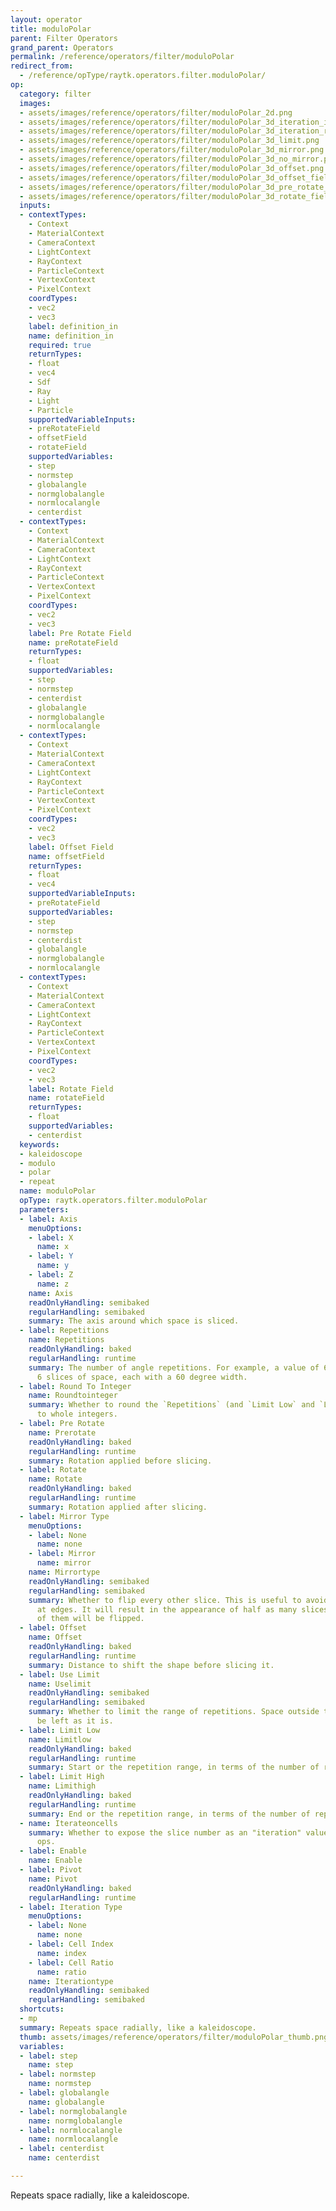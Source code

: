 ```yaml
---
layout: operator
title: moduloPolar
parent: Filter Operators
grand_parent: Operators
permalink: /reference/operators/filter/moduloPolar
redirect_from:
  - /reference/opType/raytk.operators.filter.moduloPolar/
op:
  category: filter
  images:
  - assets/images/reference/operators/filter/moduloPolar_2d.png
  - assets/images/reference/operators/filter/moduloPolar_3d_iteration_index.png
  - assets/images/reference/operators/filter/moduloPolar_3d_iteration_ratio.png
  - assets/images/reference/operators/filter/moduloPolar_3d_limit.png
  - assets/images/reference/operators/filter/moduloPolar_3d_mirror.png
  - assets/images/reference/operators/filter/moduloPolar_3d_no_mirror.png
  - assets/images/reference/operators/filter/moduloPolar_3d_offset.png
  - assets/images/reference/operators/filter/moduloPolar_3d_offset_field.png
  - assets/images/reference/operators/filter/moduloPolar_3d_pre_rotate_field.png
  - assets/images/reference/operators/filter/moduloPolar_3d_rotate_field.png
  inputs:
  - contextTypes:
    - Context
    - MaterialContext
    - CameraContext
    - LightContext
    - RayContext
    - ParticleContext
    - VertexContext
    - PixelContext
    coordTypes:
    - vec2
    - vec3
    label: definition_in
    name: definition_in
    required: true
    returnTypes:
    - float
    - vec4
    - Sdf
    - Ray
    - Light
    - Particle
    supportedVariableInputs:
    - preRotateField
    - offsetField
    - rotateField
    supportedVariables:
    - step
    - normstep
    - globalangle
    - normglobalangle
    - normlocalangle
    - centerdist
  - contextTypes:
    - Context
    - MaterialContext
    - CameraContext
    - LightContext
    - RayContext
    - ParticleContext
    - VertexContext
    - PixelContext
    coordTypes:
    - vec2
    - vec3
    label: Pre Rotate Field
    name: preRotateField
    returnTypes:
    - float
    supportedVariables:
    - step
    - normstep
    - centerdist
    - globalangle
    - normglobalangle
    - normlocalangle
  - contextTypes:
    - Context
    - MaterialContext
    - CameraContext
    - LightContext
    - RayContext
    - ParticleContext
    - VertexContext
    - PixelContext
    coordTypes:
    - vec2
    - vec3
    label: Offset Field
    name: offsetField
    returnTypes:
    - float
    - vec4
    supportedVariableInputs:
    - preRotateField
    supportedVariables:
    - step
    - normstep
    - centerdist
    - globalangle
    - normglobalangle
    - normlocalangle
  - contextTypes:
    - Context
    - MaterialContext
    - CameraContext
    - LightContext
    - RayContext
    - ParticleContext
    - VertexContext
    - PixelContext
    coordTypes:
    - vec2
    - vec3
    label: Rotate Field
    name: rotateField
    returnTypes:
    - float
    supportedVariables:
    - centerdist
  keywords:
  - kaleidoscope
  - modulo
  - polar
  - repeat
  name: moduloPolar
  opType: raytk.operators.filter.moduloPolar
  parameters:
  - label: Axis
    menuOptions:
    - label: X
      name: x
    - label: Y
      name: y
    - label: Z
      name: z
    name: Axis
    readOnlyHandling: semibaked
    regularHandling: semibaked
    summary: The axis around which space is sliced.
  - label: Repetitions
    name: Repetitions
    readOnlyHandling: baked
    regularHandling: runtime
    summary: The number of angle repetitions. For example, a value of 6 would mean
      6 slices of space, each with a 60 degree width.
  - label: Round To Integer
    name: Roundtointeger
    summary: Whether to round the `Repetitions` (and `Limit Low` and `Limit High`)
      to whole integers.
  - label: Pre Rotate
    name: Prerotate
    readOnlyHandling: baked
    regularHandling: runtime
    summary: Rotation applied before slicing.
  - label: Rotate
    name: Rotate
    readOnlyHandling: baked
    regularHandling: runtime
    summary: Rotation applied after slicing.
  - label: Mirror Type
    menuOptions:
    - label: None
      name: none
    - label: Mirror
      name: mirror
    name: Mirrortype
    readOnlyHandling: semibaked
    regularHandling: semibaked
    summary: Whether to flip every other slice. This is useful to avoid hard breaks
      at edges. It will result in the appearance of half as many slices, since half
      of them will be flipped.
  - label: Offset
    name: Offset
    readOnlyHandling: baked
    regularHandling: runtime
    summary: Distance to shift the shape before slicing it.
  - label: Use Limit
    name: Uselimit
    readOnlyHandling: semibaked
    regularHandling: semibaked
    summary: Whether to limit the range of repetitions. Space outside that range will
      be left as it is.
  - label: Limit Low
    name: Limitlow
    readOnlyHandling: baked
    regularHandling: runtime
    summary: Start or the repetition range, in terms of the number of repetitions.
  - label: Limit High
    name: Limithigh
    readOnlyHandling: baked
    regularHandling: runtime
    summary: End or the repetition range, in terms of the number of repetitions.
  - name: Iterateoncells
    summary: Whether to expose the slice number as an "iteration" value for upstream
      ops.
  - label: Enable
    name: Enable
  - label: Pivot
    name: Pivot
    readOnlyHandling: baked
    regularHandling: runtime
  - label: Iteration Type
    menuOptions:
    - label: None
      name: none
    - label: Cell Index
      name: index
    - label: Cell Ratio
      name: ratio
    name: Iterationtype
    readOnlyHandling: semibaked
    regularHandling: semibaked
  shortcuts:
  - mp
  summary: Repeats space radially, like a kaleidoscope.
  thumb: assets/images/reference/operators/filter/moduloPolar_thumb.png
  variables:
  - label: step
    name: step
  - label: normstep
    name: normstep
  - label: globalangle
    name: globalangle
  - label: normglobalangle
    name: normglobalangle
  - label: normlocalangle
    name: normlocalangle
  - label: centerdist
    name: centerdist

---
```



Repeats space radially, like a kaleidoscope.